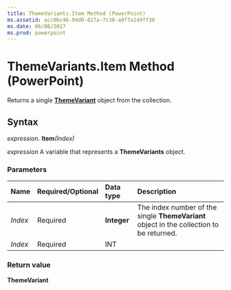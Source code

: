 ```yaml
---
title: ThemeVariants.Item Method (PowerPoint)
ms.assetid: acc0bc46-94d0-827a-7c38-a8f7a149ff30
ms.date: 06/08/2017
ms.prod: powerpoint
---
```



# ThemeVariants.Item Method (PowerPoint)

Returns a single  **[ThemeVariant](PowerPoint.themevariant.md)** object from the collection.


## Syntax

 _expression_. **Item**_(Index)_

 _expression_ A variable that represents a **ThemeVariants** object.


### Parameters



|**Name**|**Required/Optional**|**Data type**|**Description**|
|:-----|:-----|:-----|:-----|
| _Index_|Required|**Integer**|The index number of the single  **ThemeVariant** object in the collection to be returned.|
| _Index_|Required|INT||

### Return value

 **ThemeVariant**


